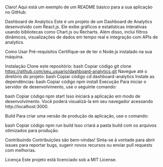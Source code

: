 
Claro! Aqui está um exemplo de um README básico para a sua aplicação no GitHub:

Dashboard de Analytics
Este é um projeto de um Dashboard de Analytics desenvolvido com React.js. Ele exibe gráficos e estatísticas interativas usando bibliotecas como Chart.js ou Recharts. Além disso, inclui filtros dinâmicos, visualizações de dados em tempo real e integração com APIs de analytics.

Como Usar
Pré-requisitos
Certifique-se de ter o Node.js instalado na sua máquina.

Instalação
Clone este repositório:
bash
Copiar código
git clone https://github.com/seu_usuario/dashboard-analytics.git
Navegue até o diretório do projeto:
bash
Copiar código
cd dashboard-analytics
Instale as dependências:
bash
Copiar código
npm install
Execução
Para iniciar o servidor de desenvolvimento, use o seguinte comando:

bash
Copiar código
npm start
Isso iniciará a aplicação em modo de desenvolvimento. Você poderá visualizá-la em seu navegador acessando http://localhost:3000.

Build
Para criar uma versão de produção da aplicação, use o comando:

bash
Copiar código
npm run build
Isso criará a pasta build com os arquivos otimizados para produção.

Contribuindo
Contribuições são bem-vindas! Sinta-se à vontade para abrir issues para reportar bugs, sugerir novos recursos ou enviar pull requests com melhorias.

Licença
Este projeto está licenciado sob a MIT License.
